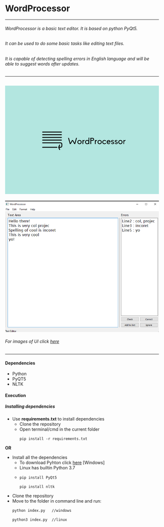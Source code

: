 # WordProcessor

-------------------------------------------------------------------------
###### WordProcessor is a basic text editor. It is based on python PyQt5.
###### It can be used to do some basic tasks like editing text files.
###### It is capable of detecting spelling errors in English language and will be able to suggest words after updates.
--------------------------------------------------------------------------
![WordProcessor](/images/WPLogo.png)
--------------------------------------------------------------------------
![WordProcessor](/images/i2.png)

###### For images of UI click [here](/images)
--------------------------------------------------------------------------
#### Dependencies

  *  Python
  *  PyQT5
  *  NLTK
  
#### Execution
  ##### Installing dependencies
  * Use __requirements.txt__ to install dependencies
    * Clone the repository
    * Open terminal/cmd in the current folder
      ```
      pip install -r requirements.txt
      ```
   __OR__
   
  * Install all the dependencies 
    * To download Pyhton click [here](https://www.python.org/downloads/) [Windows]
    * Linux has builtin Python 3.7
    * ```
      pip install PyQt5  
      ```
      ```
      pip install nltk
      ```
  * Clone the repository
  * Move to the folder in command line and run:
    ```
    python index.py   //windows
    ```
    ```
    python3 index.py  //linux
    ```
